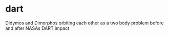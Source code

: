 # dart
Didymos and Dimorphos orbiting each other as a two body problem before and after NASAs DART impact 
